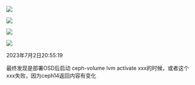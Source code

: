 ![](https://gitee.com/hxc8/images6/raw/master/img/202407182353892.jpg)

![](https://gitee.com/hxc8/images6/raw/master/img/202407182353791.jpg)

![](https://gitee.com/hxc8/images6/raw/master/img/202407182353134.jpg)

![](https://gitee.com/hxc8/images6/raw/master/img/202407182353132.jpg)

2023年7月2日20:55:19

最终发现是部署OSD后启动 ceph-volume lvm activate xxx的时候，或者这个xxx失败，因为ceph14返回内容有变化